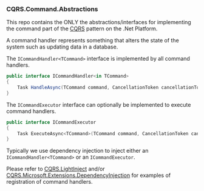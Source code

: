 ### CQRS.Command.Abstractions

This repo contains the ONLY the abstractions/interfaces for implementing the command part of the [CQRS](https://martinfowler.com/bliki/CQRS.html) pattern on the .Net Platform.

A command handler represents something that alters the state of the system such as updating data in a database.

The `ICommandHandler<TCommand>` interface is implemented by all command handlers.

```c#
public interface ICommandHandler<in TCommand>
{
    Task HandleAsync(TCommand command, CancellationToken cancellationToken = default);
}
```

The `ICommandExecutor` interface can optionally be implemented to execute command handlers. 

```c#
public interface ICommandExecutor
{
    Task ExecuteAsync<TCommand>(TCommand command, CancellationToken cancellationToken = default);
}
```

Typically we use dependency injection to inject either an `ICommandHandler<TCommand>` or an `ICommandExecutor`.

Please refer to [CQRS.LightInject](https://github.com/seesharper/CQRS.LightInject) and/or [CQRS.Microsoft.Extensions.DependencyInjection](https://github.com/seesharper/CQRS.Microsoft.Extensions.DependencyInjection) for examples of registration of command handlers. 



